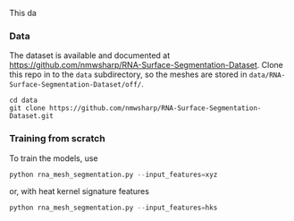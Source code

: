 This da 


### Data

The dataset is available and documented at https://github.com/nmwsharp/RNA-Surface-Segmentation-Dataset. Clone this repo in to the `data` subdirectory, so the meshes are stored in `data/RNA-Surface-Segmentation-Dataset/off/`.

```
cd data
git clone https://github.com/nmwsharp/RNA-Surface-Segmentation-Dataset.git
```

### Training from scratch

To train the models, use

```python
python rna_mesh_segmentation.py --input_features=xyz  
```
or, with heat kernel signature features
```python
python rna_mesh_segmentation.py --input_features=hks  
```
